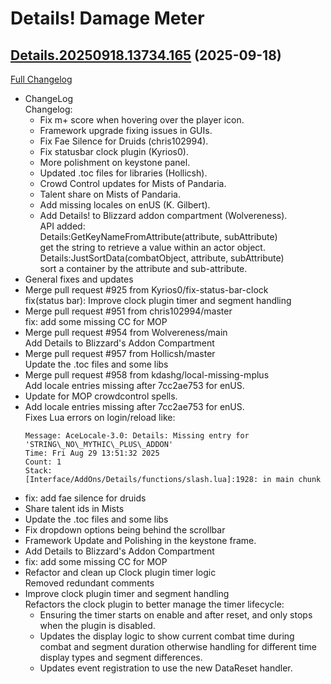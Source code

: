 # Details! Damage Meter

## [Details.20250918.13734.165](https://github.com/Tercioo/Details-Damage-Meter/tree/Details.20250918.13734.165) (2025-09-18)
[Full Changelog](https://github.com/Tercioo/Details-Damage-Meter/compare/Details.20250824.13705.165...Details.20250918.13734.165) 

- ChangeLog  
    Changelog:  
    - Fix m+ score when hovering over the player icon.  
    - Framework upgrade fixing issues in GUIs.  
    - Fix Fae Silence for Druids (chris102994).  
    - Fix statusbar clock plugin (Kyrios0).  
    - More polishment on keystone panel.  
    - Updated .toc files for libraries (Hollicsh).  
    - Crowd Control updates for Mists of Pandaria.  
    - Talent share on Mists of Pandaria.  
    - Add missing locales on enUS (K. Gilbert).  
    - Add Details! to Blizzard addon compartment (Wolvereness).  
    API added:  
    Details:GetKeyNameFromAttribute(attribute, subAttribute)  
    get the string to retrieve a value within an actor object.  
    Details:JustSortData(combatObject, attribute, subAttribute)  
    sort a container by the attribute and sub-attribute.  
- General fixes and updates  
- Merge pull request #925 from Kyrios0/fix-status-bar-clock  
    fix(status bar): Improve clock plugin timer and segment handling  
- Merge pull request #951 from chris102994/master  
    fix: add some missing CC for MOP  
- Merge pull request #954 from Wolvereness/main  
    Add Details to Blizzard's Addon Compartment  
- Merge pull request #957 from Hollicsh/master  
    Update the .toc files and some libs  
- Merge pull request #958 from kdashg/local-missing-mplus  
    Add locale entries missing after 7cc2ae753 for enUS.  
- Update for MOP crowdcontrol spells.  
- Add locale entries missing after 7cc2ae753 for enUS.  
    Fixes Lua errors on login/reload like:  
    ```  
    Message: AceLocale-3.0: Details: Missing entry for 'STRING\_NO\_MYTHIC\_PLUS\_ADDON'  
    Time: Fri Aug 29 13:51:32 2025  
    Count: 1  
    Stack:  
    [Interface/AddOns/Details/functions/slash.lua]:1928: in main chunk  
    ```  
- fix: add fae silence for druids  
- Share talent ids in Mists  
- Update the .toc files and some libs  
- Fix dropdown options being behind the scrollbar  
- Framework Update and Polishing in the keystone frame.  
- Add Details to Blizzard's Addon Compartment  
- fix: add some missing CC for MOP  
- Refactor and clean up Clock plugin timer logic  
    Removed redundant comments  
- Improve clock plugin timer and segment handling  
    Refactors the clock plugin to better manage the timer lifecycle:  
    - Ensuring the timer starts on enable and after reset, and only stops when the plugin is disabled.  
    - Updates the display logic to show current combat time during combat and segment duration otherwise handling for different time display types and segment differences.  
    - Updates event registration to use the new DataReset handler.  
